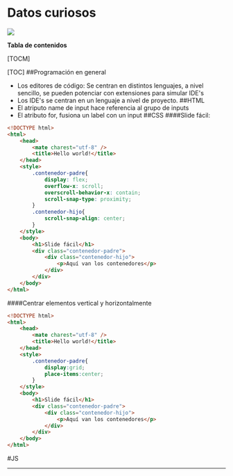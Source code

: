 # Datos curiosos

![](http://www.cursosgis.com/wp-content/uploads/2017/06/lenguajes_1.png)



**Tabla de contenidos**

[TOCM]

[TOC]
##Programación en general
+ Los editores de código: Se centran en distintos lenguajes, a nivel sencillo, se pueden potenciar con extensiones para simular IDE's
+ Los IDE's se centran en un lenguaje a nivel de proyecto.
##HTML
+ El atriputo name de input hace referencia al grupo de inputs
+ El atributo for, fusiona un label con un input
##CSS
####Slide fácil:
```html
<!DOCTYPE html>
<html>
    <head>
        <mate charest="utf-8" />
        <title>Hello world!</title>
    </head>
	<style>
        .contenedor-padre{
            display: flex;
            overflow-x: scroll;
            overscroll-behavior-x: contain;
            scroll-snap-type: proximity;
        }
        .contenedor-hijo{
            scroll-snap-align: center;
        }
	</style>
    <body>
        <h1>Slide fácil</h1>
		<div class="contenedor-padre">
            <div class="contenedor-hijo">
				<p>Aquí van los contenedores</p>
            </div>   
		</div>
    </body>
</html>
```
####Centrar elementos vertical y horizontalmente
```html
<!DOCTYPE html>
<html>
    <head>
        <mate charest="utf-8" />
        <title>Hello world!</title>
    </head>
	<style>
        .contenedor-padre{
            display:grid;
			place-items:center;
        }
	</style>
    <body>
        <h1>Slide fácil</h1>
		<div class="contenedor-padre">
            <div class="contenedor-hijo">
				<p>Aquí van los contenedores</p>
            </div>   
		</div>
    </body>
</html>
```

#JS

----
